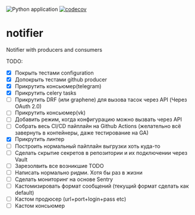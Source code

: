 ![Python application](https://github.com/HagasSaan/notifier/workflows/Python%20application/badge.svg)
[![codecov](https://codecov.io/gh/HagasSaan/notifier/branch/master/graph/badge.svg)](https://codecov.io/gh/HagasSaan/notifier)

# notifier
Notifier with producers and consumers


TODO:
- [x] Покрыть тестами configuration
- [x] Допокрыть тестами github producer
- [x] Прикрутить консьюмер(telegram)
- [x] Прикрутить celery tasks
- [ ] Прикрутить DRF (или graphene) для вызова тасок через API (Через OAuth 2.0)
- [ ] Прикрутить консьюмер(vk)
- [ ] Добавить режим, когда конфигурацию можно вызвать через API
- [ ] Собрать весь CI/CD пайплайн на Github Actions (желательно всё завернуть в контейнеры, даже тестирование на GA)
- [x] Прикрутить линтер
- [ ] Построить нормальный пайплайн выгрузки хоть куда-то
- [ ] Сделать скрытие секретов в репозитории и их подключении через Vault
- [ ] Зарезолвить все возникшие TODO
- [ ] Написать нормально ридми. Хотя бы раз в жизни
- [ ] Сделать мониторинг на основе Sentry
- [ ] Кастомизировать формат сообщений (текущий формат сделать как default)
- [ ] Кастом продюсер (url+port+login+pass etc)
- [ ] Кастом консьюмер